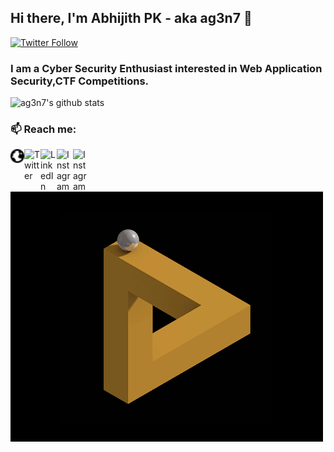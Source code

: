 ## Hi there, I'm Abhijith PK - aka **ag3n7** 👋
[![Twitter Follow](https://img.shields.io/twitter/follow/ag3n7apk?color=1DA1F2&logo=twitter&style=for-the-badge)](https://twitter.com/intent/follow?original_referer=https://github.com/ag3n7&screen_name=ag3n7apk)

### I am a Cyber Security Enthusiast interested in Web Application Security,CTF Competitions.

![ag3n7's github stats](https://github-readme-stats.vercel.app/api?username=ag3n7&show_icons=true&show_icons=true&hide=issues&include_all_commits=true&theme=nightowl)

### 📫 Reach me:

[<img align="left" alt="website" width="22px" src="https://raw.githubusercontent.com/iconic/open-iconic/master/svg/globe.svg" />][website]
[<img align="left" alt=" Twitter" width="26px" src="https://cdn.jsdelivr.net/npm/simple-icons@v3/icons/twitter.svg" />][twitter]
[<img align="left" alt="LinkedIn" width="26px" src="https://cdn.jsdelivr.net/npm/simple-icons@v3/icons/linkedin.svg" />][linkedin]
[<img align="left" alt="Instagram" width="26px" src="https://cdn.jsdelivr.net/npm/simple-icons@v3/icons/instagram.svg" />][instagram]
[<img align="left" alt="Instagram" width="26px" src="https://cdn.jsdelivr.net/npm/simple-icons@3.13.0/icons/gmail.svg" />][gmail]

[website]: https://ag3n7.github.io/
[twitter]: https://twitter.com/ag3n7apk/
[linkedin]: https://www.linkedin.com/in/abhijith-pk-ag3n7/
[instagram]: https://www.instagram.com/__a.pk__/
[gmail]: mailto:ag3n7@duck.com

![snake gif](https://github.com/ag3n7/ag3n7/blob/main/images/208358.gif)
